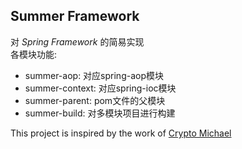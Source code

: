 ## Summer Framework
对 *Spring Framework* 的简易实现 <br/>
各模块功能:
- summer-aop: 对应spring-aop模块
- summer-context: 对应spring-ioc模块
- summer-parent: pom文件的父模块
- summer-build: 对多模块项目进行构建

This project is inspired by the work of [Crypto Michael](https://github.com/michaelliao/summer-framework)
